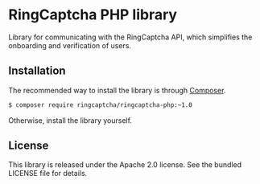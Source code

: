 RingCaptcha PHP library
=======================

Library for communicating with the RingCaptcha API, which simplifies the onboarding and verification of users.

Installation
------------

The recommended way to install the library is through [Composer](http://getcomposer.org/).

```bash
$ composer require ringcaptcha/ringcaptcha-php:~1.0
```

Otherwise, install the library yourself.

License
-------

This library is released under the Apache 2.0 license. See the bundled LICENSE file for details.
